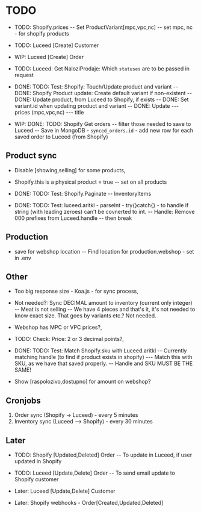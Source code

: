 # TODO

- TODO: Shopify.prices
-- Set ProductVariant[mpc,vpc,nc]
-- set mpc, nc - for shopify products

- TODO: Luceed [Create] Customer

- WIP: Luceed [Create] Order

- TODO: Luceed: Get NaloziProdaje: Which `statuses` are to be passed in request

- DONE: TODO: Test: Shopify: Touch/Update product and variant
-- DONE: Shopify Product update: Create default variant if non-existent
-- DONE: Update product, from Luceed to Shopify, if exists
-- DONE: Set variant.id when updating product and variant
-- DONE: Update
--- prices (mpc,vpc,nc)
--- title

- WIP: DONE: TODO: Shopify Get orders
-- filter those needed to save to Luceed
-- Save in MongoDB - `synced_orders.id` - add new row for each saved order to Luceed (from Shopify)

## Product sync

- Disable [showing,selling] for some products,

- Shopify.this is a physical product = true
-- set on all products

- DONE: TODO: Test: Shopify.Paginate
-- InventoryItems

- DONE: TODO: Test: luceed.aritkl - parseInt - try{}catch{} - to handle if string (with leading zeroes) can't be covnerted to int.
-- Handle: Remove 000 prefixes from Luceed.handle
-- then break

## Production

- save for webshop location
-- Find location for production.webshop - set in .env

## Other

- Too big response size - Koa.js - for sync process,

- Not needed?: Sync DECIMAL amount to inventory (current only integer)
-- Meat is not selling
-- We have 4 pieces and that's it, it's not needed to know exact size. That goes by variants etc.? Not needed.

- Webshop has MPC or VPC prices?,
- TODO: Check: Price: 2 or 3 decimal points?,

- DONE: TODO: Test: Match Shopify.sku with Luceed.aritkl
-- Currently matching handle (to find if product exists in shopify)
--- Match this with SKU, as we have that saved properly.
-- Handle and SKU MUST BE THE SAME!

- Show [raspolozivo,dostupno] for amount on webshop?

## Cronjobs

1. Order sync (Shopify -> Luceed) - every 5 minutes
2. Inventory sync (Luceed --> Shopify) - every 30 minutes

## Later

- TODO: Shopify [Updated,Deleted] Order
-- To update in Luceed, if user updated in Shopify

- TODO: Luceed [Update,Delete] Order
-- To send email update to Shopify customer

- Later: Luceed [Update,Delete] Customer

- Later: Shopify webhooks - Order[Created,Updated,Deleted]
